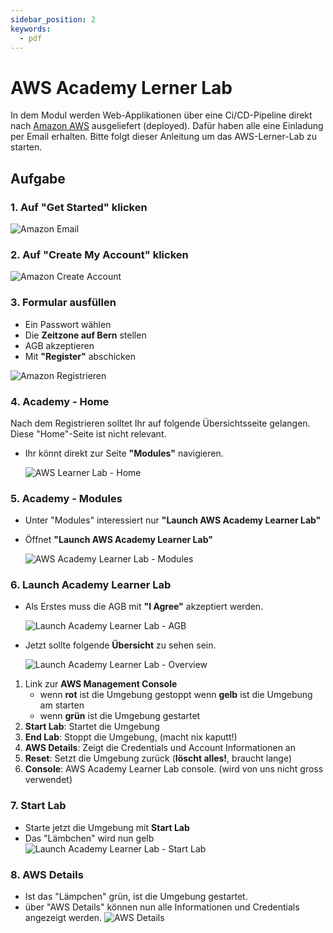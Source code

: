 ```yaml
---
sidebar_position: 2
keywords:
  - pdf
---
```


# AWS Academy Lerner Lab

In dem Modul werden Web-Applikationen über eine Ci/CD-Pipeline direkt nach
[Amazon AWS](https://aws.amazon.com/de/) ausgeliefert (deployed). Dafür haben
alle eine Einladung per Email erhalten. Bitte folgt dieser Anleitung um das
AWS-Lerner-Lab zu starten.

## Aufgabe

### 1. Auf **"Get Started"** klicken

![Amazon Email](../img/01_aws_invitation_mail.png)

### 2. Auf **"Create My Account"** klicken

![Amazon Create Account](../img/02_create_my_account.png)

### 3. Formular ausfüllen

- Ein Passwort wählen
- Die **Zeitzone auf Bern** stellen
- AGB akzeptieren
- Mit **"Register"** abschicken

![Amazon Registrieren](../img/03_register.png)

### 4. Academy - Home

Nach dem Registrieren solltet Ihr auf folgende Übersichtsseite gelangen. Diese
"Home"-Seite ist nicht relevant.

- Ihr könnt direkt zur Seite **"Modules"** navigieren.

  ![AWS Learner Lab - Home](../img/04_class_overview.png)

### 5. Academy - Modules

- Unter "Modules" interessiert nur **"Launch AWS Academy Learner Lab"**
- Öffnet **"Launch AWS Academy Learner Lab"**

  ![AWS Academy Learner Lab - Modules](../img/05_class_moduls.png)

### 6. Launch Academy Learner Lab

- Als Erstes muss die AGB mit **"I Agree"** akzeptiert werden.

  ![Launch Academy Learner Lab - AGB](../img/06_class_launch_aws_academy_learner_lab_agree.png)

- Jetzt sollte folgende **Übersicht** zu sehen sein.

  ![Launch Academy Learner Lab - Overview](../img/07_class_launch_aws_academy_learner_lab_overview.png)

1. Link zur **AWS Management Console**
   - wenn **rot** ist die Umgebung gestoppt wenn **gelb** ist die Umgebung am
     starten
   - wenn **grün** ist die Umgebung gestartet
2. **Start Lab**: Startet die Umgebung
3. **End Lab**: Stoppt die Umgebung, (macht nix kaputt!)
4. **AWS Details**: Zeigt die Credentials und Account Informationen an
5. **Reset**: Setzt die Umgebung zurück (**löscht alles!**, braucht lange)
6. **Console**: AWS Academy Learner Lab console. (wird von uns nicht gross
   verwendet)

### 7. Start Lab

- Starte jetzt die Umgebung mit **Start Lab**
- Das "Lämbchen" wird nun gelb
  ![Launch Academy Learner Lab - Start Lab](../img/08_class_lauch_aws_academy_learner_lab_start_lab.png)

### 8. AWS Details

- Ist das "Lämpchen" grün, ist die Umgebung gestartet.
- über "AWS Details" können nun alle Informationen und Credentials angezeigt
  werden.
  ![AWS Details](../img/09_class_lauch_aws_academy_learner_lab_details.png)
